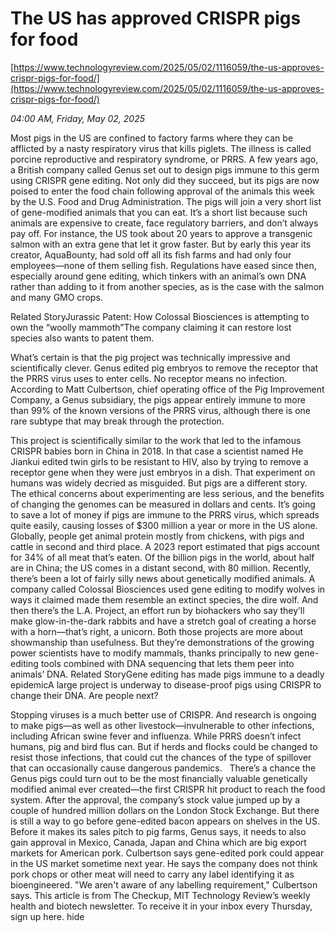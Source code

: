 # The US has approved CRISPR pigs for food

[https://www.technologyreview.com/2025/05/02/1116059/the-us-approves-crispr-pigs-for-food/](https://www.technologyreview.com/2025/05/02/1116059/the-us-approves-crispr-pigs-for-food/)

*04:00 AM, Friday, May 02, 2025*

Most pigs in the US are confined to factory farms where they can be afflicted by a nasty respiratory virus that kills piglets. The illness is called porcine reproductive and respiratory syndrome, or PRRS. A few years ago, a British company called Genus set out to design pigs immune to this germ using CRISPR gene editing. Not only did they succeed, but its pigs are now poised to enter the food chain following approval of the animals this week by the U.S. Food and Drug Administration.  The pigs will join a very short list of gene-modified animals that you can eat. It’s a short list because such animals are expensive to create, face regulatory barriers, and don’t always pay off. For instance, the US took about 20 years to approve a transgenic salmon with an extra gene that let it grow faster. But by early this year its creator, AquaBounty, had sold off all its fish farms and had only four employees—none of them selling fish. Regulations have eased since then, especially around gene editing, which tinkers with an animal’s own DNA rather than adding to it from another species, as is the case with the salmon and many GMO crops.

Related StoryJurassic Patent: How Colossal Biosciences is attempting to own the “woolly mammoth”The company claiming it can restore lost species also wants to patent them.

What’s certain is that the pig project was technically impressive and scientifically clever. Genus edited pig embryos to remove the receptor that the PRRS virus uses to enter cells. No receptor means no infection.  According to Matt Culbertson, chief operating office of the Pig Improvement Company, a Genus subsidiary, the pigs appear entirely immune to more than 99% of the known versions of the PRRS virus, although there is one rare subtype that may break through the protection.

This project is scientifically similar to the work that led to the infamous CRISPR babies born in China in 2018. In that case a scientist named He Jiankui edited twin girls to be resistant to HIV, also by trying to remove a receptor gene when they were just embryos in a dish. That experiment on humans was widely decried as misguided. But pigs are a different story. The ethical concerns about experimenting are less serious, and the benefits of changing the genomes can be measured in dollars and cents. It’s going to save a lot of money if pigs are immune to the PRRS virus, which spreads quite easily, causing losses of $300 million a year or more in the US alone. Globally, people get animal protein mostly from chickens, with pigs and cattle in second and third place. A 2023 report estimated that pigs account for 34% of all meat that’s eaten. Of the billion pigs in the world, about half are in China; the US comes in a distant second, with 80 million. Recently, there’s been a lot of fairly silly news about genetically modified animals. A company called Colossal Biosciences used gene editing to modify wolves in ways it claimed made them resemble an extinct species, the dire wolf. And then there’s the L.A. Project, an effort run by biohackers who say they’ll make glow-in-the-dark rabbits and have a stretch goal of creating a horse with a horn—that’s right, a unicorn.  Both those projects are more about showmanship than usefulness. But they’re demonstrations of the growing power scientists have to modify mammals, thanks principally to new gene-editing tools combined with DNA sequencing that lets them peer into animals’ DNA. Related StoryGene editing has made pigs immune to a deadly epidemicA large project is underway to disease-proof pigs using CRISPR to change their DNA. Are people next?

Stopping viruses is a much better use of CRISPR. And research is ongoing to make pigs—as well as other livestock—invulnerable to other infections, including African swine fever and influenza. While PRRS doesn’t infect humans, pig and bird flus can. But if herds and flocks could be changed to resist those infections, that could cut the chances of the type of spillover that can occasionally cause dangerous pandemics.   There’s a chance the Genus pigs could turn out to be the most financially valuable genetically modified animal ever created—the first CRISPR hit product to reach the food system. After the approval, the company’s stock value jumped up by a couple of hundred million dollars on the London Stock Exchange. But there is still a way to go before gene-edited bacon appears on shelves in the US. Before it makes its sales pitch to pig farms, Genus says, it needs to also gain approval in Mexico, Canada, Japan and China which are big export markets for American pork. Culbertson says gene-edited pork could appear in the US market sometime next year. He says the company does not think pork chops or other meat will need to carry any label identifying it as bioengineered. "We aren't aware of any labelling requirement," Culbertson says. This article is from The Checkup, MIT Technology Review’s weekly health and biotech newsletter. To receive it in your inbox every Thursday, sign up here. hide

